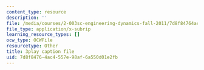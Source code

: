 ```yaml
---
content_type: resource
description: ''
file: /media/courses/2-003sc-engineering-dynamics-fall-2011/7d8f84764ac4557e98af6a550d01e2fb_9_d8CQrCYUw.vtt
file_type: application/x-subrip
learning_resource_types: []
ocw_type: OCWFile
resourcetype: Other
title: 3play caption file
uid: 7d8f8476-4ac4-557e-98af-6a550d01e2fb
---
```

